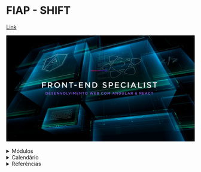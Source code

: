 # FIAP - SHIFT

[Link](https://www.fiap.com.br/shift/curso/tecnologia/front-end-specialist-desenvolvimento-web-com-angular-e-react)

![Front-end Specialist](https://github.com/marcelobarbieri/fiap_frontendspecialist/blob/main/assets/frontendspecialist.png)

<details><summary>Módulos</summary>
<p>
  
- [JavaScript: Lógica de Programação (Primeiros Passos)](./logica-de-programacao/README.md)

- Prototipação: UX, UI, FIGMA & SEO

- [Front: Programação (HTML, CSS, SASS & Bootstrap)](./front-html/README.md)

- Advanced Frameworks: React

- Advanced Frameworks: Angular

</p>
</details>

<details><summary>Calendário</summary>

> janeiro/2022

- [x] 26 qua
- [x] 27 qui
- [x] 31 seg

> fevereiro/2022

- [x] 02 qua
- [x] 03 qui
- [x] 07 seg
- [x] 09 qua
- [x] 10 qui
- [x] 14 seg
- [x] 16 qua
- [x] 17 qui
- [x] 21 seg
- [x] 23 qua
- [x] 24 qui

> março/2022

- [x] 03 qui
- [x] 07 seg
- [x] 09 qua
- [x] 10 qui
- [x] 14 seg
- [x] 16 qua
- [ ] 21 seg
- [ ] 23 qua
- [ ] 28 seg
- [ ] 30 qua

> abril/2022

- [ ] 04 seg
- [ ] 06 qua
- [ ] 07 qui
- [ ] 11 seg
- [ ] 13 qua
- [ ] 14 qui
- [ ] 18 seg
- [ ] 20 qua
- [ ] 25 seg
- [ ] 27 qua
- [ ] 28 qui

> maio/2022

- [ ] 02 seg
- [ ] 04 qua
- [ ] 05 qui
- [ ] 09 seg
- [ ] 11 qua

</details>

<details><summary>Referências</summary>
<p>
  
- [MDN Web Docs](https://developer.mozilla.org/pt-BR/docs/Web/JavaScript)
  
- [W3Schools](https://www.w3schools.com/js/default.asp)

</p>
</details>

